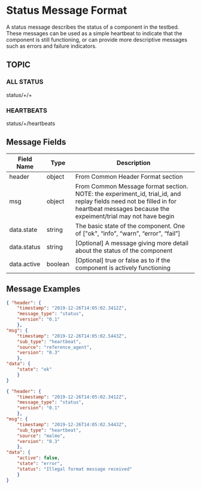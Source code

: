 # Status Message Format
A status message describes the status of a component in the testbed.  These messages can be used as a simple heartbeat to indicate that the component is still functioning, or can provide more descriptive messages such as errors and failure indicators.

## TOPIC

### ALL STATUS
status/+/+

### HEARTBEATS

status/+/heartbeats


## Message Fields

| Field Name | Type | Description|
 --- | --- | ---
| header | object | From Common Header Format section
| msg | object | From Common Message format section. NOTE: the experiment_id, trial_id, and replay fields need not be filled in for heartbeat messages because the expeiment/trial may not have begin
| data.state | string | The basic state of the component. One of ["ok", “info”, “warn”, “error”, “fail”]
| data.status | string | [Optional] A message giving more detail about the status of the component
| data.active | boolean | [Optional] true or false as to if the component is actively functioning

## Message Examples
```json
{ "header": {
    "timestamp": "2019-12-26T14:05:02.3412Z",
    "message_type": "status",
    "version": "0.1"
    },
"msg": {
    "timestamp": "2019-12-26T14:05:02.5443Z",
    "sub_type": "heartbeat",
    "source": "reference_agent",
    "version": "0.3"
    },
"data": {
    "state": "ok"
    }
}
```

```json
{ "header": {
    "timestamp": "2019-12-26T14:05:02.3412Z",
    "message_type": "status",
    "version": "0.1"
    },
"msg": {
    "timestamp": "2019-12-26T14:05:02.5443Z",
    "sub_type": "heartbeat",
    "source": "malmo",
    "version": "0.3"
    },
"data": {
    "active": false,
    "state": "error",
    "status": "Illegal format message received"
    }
}
```